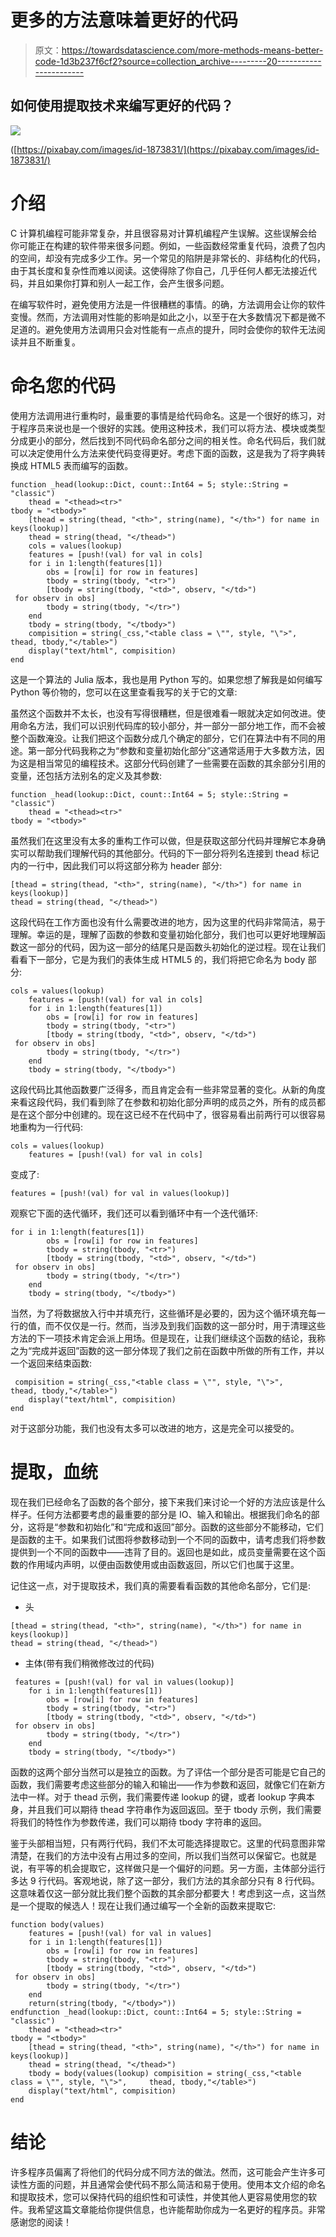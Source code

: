 # 更多的方法意味着更好的代码

> 原文：<https://towardsdatascience.com/more-methods-means-better-code-1d3b237f6cf2?source=collection_archive---------20----------------------->

## 如何使用提取技术来编写更好的代码？

![](img/cc356864274c78975911ad894230f47f.png)

([https://pixabay.com/images/id-1873831/](https://pixabay.com/images/id-1873831/)

# 介绍

C 计算机编程可能非常复杂，并且很容易对计算机编程产生误解。这些误解会给你可能正在构建的软件带来很多问题。例如，一些函数经常重复代码，浪费了包内的空间，却没有完成多少工作。另一个常见的陷阱是非常长的、非结构化的代码，由于其长度和复杂性而难以阅读。这使得除了你自己，几乎任何人都无法接近代码，并且如果你打算和别人一起工作，会产生很多问题。

在编写软件时，避免使用方法是一件很糟糕的事情。的确，方法调用会让你的软件变慢。然而，方法调用对性能的影响是如此之小，以至于在大多数情况下都是微不足道的。避免使用方法调用只会对性能有一点点的提升，同时会使你的软件无法阅读并且不断重复。

# 命名您的代码

使用方法调用进行重构时，最重要的事情是给代码命名。这是一个很好的练习，对于程序员来说也是一个很好的实践。使用这种技术，我们可以将方法、模块或类型分成更小的部分，然后找到不同代码命名部分之间的相关性。命名代码后，我们就可以决定使用什么方法来使代码变得更好。考虑下面的函数，这是我为了将字典转换成 HTML5 表而编写的函数。

```
function _head(lookup::Dict, count::Int64 = 5; style::String = "classic")
    thead = "<thead><tr>"    
tbody = "<tbody>"
    [thead = string(thead, "<th>", string(name), "</th>") for name in keys(lookup)]
    thead = string(thead, "</thead>")
    cols = values(lookup)
    features = [push!(val) for val in cols]
    for i in 1:length(features[1])
        obs = [row[i] for row in features]
        tbody = string(tbody, "<tr>")
        [tbody = string(tbody, "<td>", observ, "</td>")
 for observ in obs]
        tbody = string(tbody, "</tr>")
    end
    tbody = string(tbody, "</tbody>")
    compisition = string(_css,"<table class = \"", style, "\">",     thead, tbody,"</table>")
    display("text/html", compisition)
end
```

这是一个算法的 Julia 版本，我也是用 Python 写的。如果您想了解我是如何编写 Python 等价物的，您可以在这里查看我写的关于它的文章:

</automating-markup-with-python-and-html5-9054362e87ce>  

虽然这个函数并不太长，也没有写得很糟糕，但是很难看一眼就决定如何改进。使用命名方法，我们可以识别代码库的较小部分，并一部分一部分地工作，而不会被整个函数淹没。让我们把这个函数分成几个确定的部分，它们在算法中有不同的用途。第一部分代码我称之为“参数和变量初始化部分”这通常适用于大多数方法，因为这是相当常见的编程技术。这部分代码创建了一些需要在函数的其余部分引用的变量，还包括方法别名的定义及其参数:

```
function _head(lookup::Dict, count::Int64 = 5; style::String = "classic")
    thead = "<thead><tr>"    
tbody = "<tbody>"
```

虽然我们在这里没有太多的重构工作可以做，但是获取这部分代码并理解它本身确实可以帮助我们理解代码的其他部分。代码的下一部分将列名连接到 thead 标记内的一行中，因此我们可以将这部分称为 header 部分:

```
[thead = string(thead, "<th>", string(name), "</th>") for name in keys(lookup)]
thead = string(thead, "</thead>")
```

这段代码在工作方面也没有什么需要改进的地方，因为这里的代码非常简洁，易于理解。幸运的是，理解了函数的参数和变量初始化部分，我们也可以更好地理解函数这一部分的代码，因为这一部分的结尾只是函数头初始化的逆过程。现在让我们看看下一部分，它是为我们的表体生成 HTML5 的，我们将把它命名为 body 部分:

```
cols = values(lookup)
    features = [push!(val) for val in cols]
    for i in 1:length(features[1])
        obs = [row[i] for row in features]
        tbody = string(tbody, "<tr>")
        [tbody = string(tbody, "<td>", observ, "</td>")
 for observ in obs]
        tbody = string(tbody, "</tr>")
    end
    tbody = string(tbody, "</tbody>")
```

这段代码比其他函数要广泛得多，而且肯定会有一些非常显著的变化。从新的角度来看这段代码，我们看到除了在参数和初始化部分声明的成员之外，所有的成员都是在这个部分中创建的。现在这已经不在代码中了，很容易看出前两行可以很容易地重构为一行代码:

```
cols = values(lookup)
    features = [push!(val) for val in cols]
```

变成了:

```
features = [push!(val) for val in values(lookup)]
```

观察它下面的迭代循环，我们还可以看到循环中有一个迭代循环:

```
for i in 1:length(features[1])
        obs = [row[i] for row in features]
        tbody = string(tbody, "<tr>")
        [tbody = string(tbody, "<td>", observ, "</td>")
 for observ in obs]
        tbody = string(tbody, "</tr>")
    end
    tbody = string(tbody, "</tbody>")
```

当然，为了将数据放入行中并填充行，这些循环是必要的，因为这个循环填充每一行的值，而不仅仅是一行。然而，当涉及到我们函数的这一部分时，用于清理这些方法的下一项技术肯定会派上用场。但是现在，让我们继续这个函数的结论，我称之为“完成并返回”函数的这一部分体现了我们之前在函数中所做的所有工作，并以一个返回来结束函数:

```
 compisition = string(_css,"<table class = \"", style, "\">",     thead, tbody,"</table>")
    display("text/html", compisition)
end
```

对于这部分功能，我们也没有太多可以改进的地方，这是完全可以接受的。

# 提取，血统

现在我们已经命名了函数的各个部分，接下来我们来讨论一个好的方法应该是什么样子。任何方法都要考虑的最重要的部分是 IO、输入和输出。根据我们命名的部分，这将是“参数和初始化”和“完成和返回”部分。函数的这些部分不能移动，它们是函数的主干。如果我们试图将参数移动到一个不同的函数中，请考虑我们将参数提供到一个不同的函数中——违背了目的。返回也是如此，成员变量需要在这个函数的作用域内声明，以便由函数使用或由函数返回，所以它们也属于这里。

记住这一点，对于提取技术，我们真的需要看看函数的其他命名部分，它们是:

*   头

```
[thead = string(thead, "<th>", string(name), "</th>") for name in keys(lookup)]
thead = string(thead, "</thead>")
```

*   主体(带有我们稍微修改过的代码)

```
 features = [push!(val) for val in values(lookup)]
    for i in 1:length(features[1])
        obs = [row[i] for row in features]
        tbody = string(tbody, "<tr>")
        [tbody = string(tbody, "<td>", observ, "</td>")
 for observ in obs]
        tbody = string(tbody, "</tr>")
    end
    tbody = string(tbody, "</tbody>")
```

函数的这两个部分当然可以是独立的函数。为了评估一个部分是否可能是它自己的函数，我们需要考虑这些部分的输入和输出——作为参数和返回，就像它们在新方法中一样。对于 thead 示例，我们需要传递 lookup 的键，或者 lookup 字典本身，并且我们可以期待 thead 字符串作为返回返回。至于 tbody 示例，我们需要将我们的特性作为参数传递，我们可以期待 tbody 字符串的返回。

鉴于头部相当短，只有两行代码，我们不太可能选择提取它。这里的代码意图非常清楚，在我们的方法中没有占用过多的空间，所以我们当然可以保留它。也就是说，有平等的机会提取它，这样做只是一个偏好的问题。另一方面，主体部分运行多达 9 行代码。客观地说，除了这一部分，我们方法的其余部分只有 8 行代码。这意味着仅这一部分就比我们整个函数的其余部分都要大！考虑到这一点，这当然是一个提取的候选人！现在让我们通过编写一个全新的函数来提取它:

```
function body(values)
    features = [push!(val) for val in values]
    for i in 1:length(features[1])
        obs = [row[i] for row in features]
        tbody = string(tbody, "<tr>")
        [tbody = string(tbody, "<td>", observ, "</td>")
 for observ in obs]
        tbody = string(tbody, "</tr>")
    end
    return(string(tbody, "</tbody>"))
endfunction _head(lookup::Dict, count::Int64 = 5; style::String = "classic")
    thead = "<thead><tr>"    
tbody = "<tbody>"
    [thead = string(thead, "<th>", string(name), "</th>") for name in keys(lookup)]
    thead = string(thead, "</thead>")
    tbody = body(values(lookup) compisition = string(_css,"<table class = \"", style, "\">",     thead, tbody,"</table>")
    display("text/html", compisition)
end
```

# 结论

许多程序员偏离了将他们的代码分成不同方法的做法。然而，这可能会产生许多可读性方面的问题，并且通常会使代码不那么简洁和易于使用。使用本文介绍的命名和提取技术，您可以保持代码的组织性和可读性，并使其他人更容易使用您的软件。我希望这篇文章能给你提供信息，也许能帮助你成为一名更好的程序员。非常感谢您的阅读！